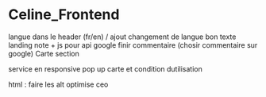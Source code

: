 # Celine_Frontend

langue dans le header (fr/en) / ajout changement de langue
bon texte
landing note + js pour api google
finir commentaire (chosir commentaire sur google)
Carte section

service en responsive
pop up carte et condition dutilisation

html :
faire les alt
optimise ceo
